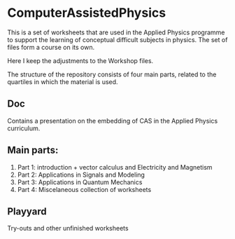 # ComputerAssistedPhysics
This is a set of worksheets that are used in the Applied Physics programme to support the learning of conceptual difficult subjects in physics. 
The set of files form a course on its own. 

Here I keep the adjustments to the Workshop files.

The structure of the repository consists of four main parts, related to the quartiles in which the material is used. 

## Doc
Contains a presentation on the embedding of CAS in the Applied Physics curriculum.

## Main parts:
1. Part 1: introduction + vector calculus and Electricity and Magnetism
2. Part 2: Applications in Signals and Modeling
3. Part 3: Applications in Quantum Mechanics
4. Part 4: Miscelaneous collection of worksheets

## Playyard
Try-outs and other unfinished worksheets 